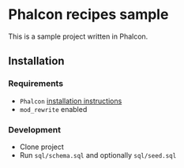 # Phalcon recipes sample
This is a sample project written in Phalcon. 

## Installation
### Requirements
* `Phalcon` [installation instructions](https://docs.phalconphp.com/en/3.4/installation)
* `mod_rewrite` enabled

### Development
* Clone project
* Run `sql/schema.sql` and optionally `sql/seed.sql`

